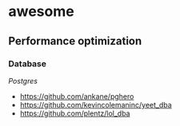 # awesome

## Performance optimization

### Database

*Postgres*
 - https://github.com/ankane/pghero
 - https://github.com/kevincolemaninc/yeet_dba
 - https://github.com/plentz/lol_dba
 
 
 
